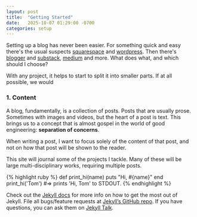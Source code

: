 ```yaml
---
layout: post
title:  "Getting Started"
date:   2025-10-07 01:29:00 -0700
categories: setup
---
```

Setting up a blog has never been easier. For something quick and easy there's the usual suspects [squarespace](squarespace.com) and [wordpress](wordpress.com). Then there's [blogger](blogger.com) and  [substack](substack.com), [medium](medium.com) and more. What does what, and which should I choose? 


With any project, it helps to start to split it into smaller parts. If at all possible, we would 

### 1. Content

A blog, fundamentally, is a collection of posts. Posts that are usually prose. Sometimes with images and videos, but the heart of a post is text. This brings us to a concept that is almost gospel in the world of good engineering: **separation of concerns**.

When writing a post, I want to focus solely of the content of that post, and not on how that post will be shown to the reader.

This site will journal some of the projects I tackle. Many of these will be large multi-disciplinary works, requiring multiple posts. 



{% highlight ruby %}
def print_hi(name)
  puts "Hi, #{name}"
end
print_hi('Tom')
#=> prints 'Hi, Tom' to STDOUT.
{% endhighlight %}

Check out the [Jekyll docs][jekyll-docs] for more info on how to get the most out of Jekyll. File all bugs/feature requests at [Jekyll’s GitHub repo][jekyll-gh]. If you have questions, you can ask them on [Jekyll Talk][jekyll-talk].

[jekyll-docs]: https://jekyllrb.com/docs/home
[jekyll-gh]:   https://github.com/jekyll/jekyll
[jekyll-talk]: https://talk.jekyllrb.com/
